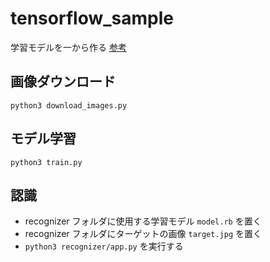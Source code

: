 # tensorflow_sample
学習モデルを一から作る
[参考](https://book.mynavi.jp/manatee/detail/id=87654)

## 画像ダウンロード
```
python3 download_images.py
```

## モデル学習
```
python3 train.py
```

## 認識
- recognizer フォルダに使用する学習モデル `model.rb` を置く
- recognizer フォルダにターゲットの画像 `target.jpg` を置く
- `python3 recognizer/app.py` を実行する
